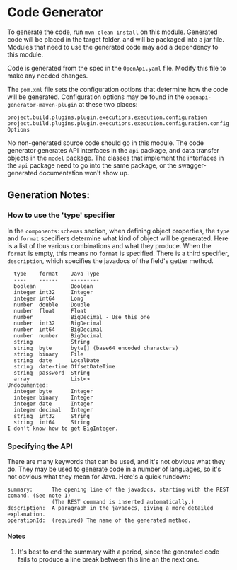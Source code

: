 # Code Generator

To generate the code, run `mvn clean install` on this module. Generated code will be placed in the target folder, and will be packaged into a jar file. Modules that need to use the generated code may add a dependency to this module.

Code is generated from the spec in the `OpenApi.yaml` file. Modify this file to make any needed changes.

The `pom.xml` file sets the configuration options that determine how the code will be generated. Configuration options may be found in the `openapi-generator-maven-plugin` at these two places:

   `project.build.plugins.plugin.executions.execution.configuration`
   `project.build.plugins.plugin.executions.execution.configuration.configOptions`
   
No non-generated source code should go in this module. The code generator generates API interfaces in the `api` package, and data transfer objects in the `model` package. The classes that implement the interfaces in the `api` package need to go into the same package, or the swagger-generated documentation won't show up.

## Generation Notes:

### How to use the 'type' specifier

In the `components:schemas` section, when defining object properties, the `type` and `format` specifiers determine what kind of object will be generated. Here is a list of the various combinations and what they produce. When the `format` is empty, this means no `format` is specified. There is a third specifier, `description`, which specifies the javadocs of the field's getter method.

      type    format    Java Type
      ----    ------    ---------
      boolean           Boolean
      integer int32     Integer
      integer int64     Long
      number  double    Double
      number  float     Float
      number            BigDecimal - Use this one
      number  int32     BigDecimal
      number  int64     BigDecimal
      number  number    BigDecimal
      string            String
      string  byte      byte[] (base64 encoded characters)
      string  binary    File
      string  date      LocalDate
      string  date-time OffsetDateTime
      string  password  String
      array             List<>
    Undocumented:
      integer byte      Integer
      integer binary    Integer
      integer date      Integer
      integer decimal   Integer
      string  int32     String
      string  int64     String
    I don't know how to get BigInteger.

### Specifying the API

There are many keywords that can be used, and it's not obvious what they do. They may be used to generate code in a number of languages, so it's not obvious what they mean for Java. Here's a quick rundown:

    summary:      The opening line of the javadocs, starting with the REST comand. (See note 1)
                  (The REST command is inserted automatically.)
    description:  A paragraph in the javadocs, giving a more detailed explanation.
    operationId:  (required) The name of the generated method.
    

#### Notes
1. It's best to end the summary with a period, since the generated code fails to produce a line break between this line an the next one.
     